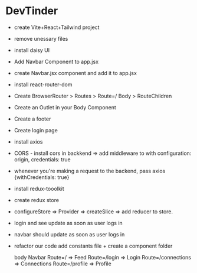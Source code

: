 # DevTinder

- create Vite+React+Tailwind project
- remove unessary files
- install daisy UI
- Add Navbar Component to app.jsx
- create Navbar.jsx component and add it to app.jsx
- install react-router-dom
- Create BrowserRouter > Routes > Route=/ Body > RouteChildren
- Create an Outlet in your Body Component
- Create a footer
- Create login page
- install axios
- CORS - install cors in backkend => add middleware to with configuration: origin, credentials: true
- whenever you're making a request to the backend, pass axios {withCredentials: true}
- install redux-tooolkit
- create redux store
- configureStore => Provider => createSlice => add reducer to store.
- login and see update as soon as user logs in
- navbar should update as soon as user logs in
- refactor our code add constants file + create a component folder

  body
  Navbar
  Route=/ => Feed
  Route=/login => Login
  Route=/connections => Connections
  Route=/profile => Profile
